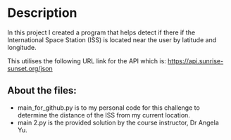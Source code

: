 # Description

In this project I created a program that helps detect if there if the International Space Station (ISS) is located near the user by latitude and longitude.

This utilises the following URL link for the API which is:
https://api.sunrise-sunset.org/json

## About the files:

- main_for_github.py is to my personal code for this challenge to determine the distance of the ISS from my current location.
- main 2.py is the provided solution by the course instructor, Dr Angela Yu.
